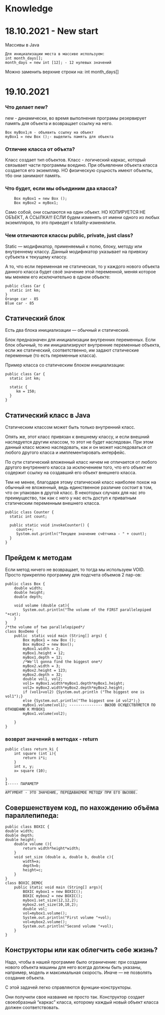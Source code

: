 # Knowledge

# 18.10.2021 - New start
Массивы в Java
```
Для инициализации места в массиве используем: 
int month_days[];
month_days = new int [12]; - 12 нулевых значений
```
Можно заменить верхние строки на: int month_days[]

# 19.10.2021
### Что делает new? 
new - динамически, во время выполнения програмы резервирует память для объекта и возвращает ссылку на него. 
```
Box myBox1;m - объявить ссылку на объект 
myBox1 = new Box ();- выделить память для объекта 
```
### Отличие класса от объкта?
Класс создает тип объектов. Класс - логический каркас, который связывает части программы воедино.
При объявлении объекта класса создается его экземпляр. НО физическую сущность имеют объекты, тбо они занимают память. 
### Что будет, если мы объединим два класса? 
        Box myBox1 = new Box ();
        Box myBox2 = myBox1;
Само собой, они ссылаются на один объект. НО КОПИРУЕТСЯ НЕ ОБЪЕКТ, А ССЫЛКА!!!
ЕСЛИ будем изменять от имени одного из любых экземпляров, то это приведет к totality-изменялити. 
### Чем отличаются классы public, private, just class? 

Static — модификатор, применяемый к полю, блоку, методу или внутреннему классу. Данный модификатор указывает на  привязку субъекта  к текущему классу.

А то, что если переменная не статическая, то у каждого нового объекта данного класса будет своё значение этой переменной, меняя которое мы меняем его исключительно в одном объекте:
```
public class Car {
  static int km;
}
Orange car - 85
Blue car - 85

```
## Статический блок
Есть два блока инициализации — обычный и статический.

Блок предназначен для инициализации внутренних переменных. Если блок обычный, то им инициализируют внутренние переменные объекта, если же статический, соответственно, им задают статические переменные (то есть переменные класса).

Пример класса со статическим блоком инициализации: 

```
public class Car {
  static int km;

  static {
     km = 150;
  }
}
```
## Статический класс в Java
Статическим классом может быть только внутренний класс.

Опять же, этот класс привязан к внешнему классу, и если внешний наследуется другим классом, то этот не будет наследован. При этом данный класс можно наследовать, как и он может наследоваться от любого другого класса и имплементировать интерфейс.

По сути статический вложенный класс ничем не отличается от любого другого внутреннего класса за исключением того, что его объект не содержит ссылку на создавший его объект внешнего класса. 

Тем не менее, благодаря этому статический класс наиболее похож на обычный не вложенный, ведь единственное различие состоит в том, что он упакован в другой класс. В некоторых случаях для нас это преимущество, так как с него у нас есть доступ к приватным статическим переменным внешнего класса.
```
public class Counter {
  static int count;

  public static void invokeCounter() {
     count++;
     System.out.println("Текущее значение счётчика - " + count);
  }
}
```
## Прейдем к методам 
Если метод ничего не возвращает, то тогда мы используем VOID. 
Просто прикреплю программу для подсчета объемов 2 пар-ов: 
```
public class Box {
    double width;
    double height;
    double depth;

    void volume (double cat){
        System.out.println("The volume of the FIRST parallelepiped "+cat);
    }
}
/*the volume of two parallelepiped*/
class BoxDemo {
    public  static void main (String[] args) {
        Box myBox1 = new Box ();
        Box myBox2 = new Box();
        myBox1.width = 2;
        myBox1.height = 12;
        myBox1.depth = 12;
        /*We'll gonna find the biggest one*/
        myBox2.width = 3;
        myBox2.height = 123;
        myBox2.depth = 32;
        double vol1, vol2;
        vol1= myBox1.width*myBox1.depth*myBox1.height;
        vol2= myBox2.width*myBox2.depth*myBox2.height;
        if (vol1>vol2) {System.out.println ("The biggest one is vol1");}
        else {System.out.println("The biggest one id vol2");}
        myBox1.volume(vol1); --------------- ВЫЗОВ ОСУЩЕСТВЛЯЕТСЯ ПО ОТНОШЕНИЮ К MYBOX1
        myBox1.volume(vol2);

    }
}
``` 
### возврат значений в методах - return
```
public class return_ki {
    int square (int i){
        return i*i; 
    }
    int x, y; 
    x= square (10);
    
}
I----- ПАРАМЕТР 
____________________________________________________________
АРГУМЕНТ - ЭТО ЗНАЧЕНИЕ, ПЕРЕДАВАЕМОЕ МЕТОДУ ПРИ ЕГО ВЫЗОВЕ.  
```
## Совершенствуем код, по нахождению объёма параллепипеда:
``` 
public class BOXIC {
double width;
double depth;
double height;
    double volume (){
        return width*height*width;
    }
    void set_size (double a, double b, double c){
        width=a;
        depth=b;
        height=c;
    }
}
class BOXIC_DEMO{
    public static void main (String[] args){
        BOXIC mybox1 = new BOXIC();
        BOXIC mybox2 = new BOXIC();
        mybox1.set_size(12,12,2);
        mybox2.set_size(10,10,2);
        double vol;
        vol=mybox1.volume();
        System.out.println("First volume "+vol);
        vol=mybox2.volume();
        System.out.println("Second volume "+vol);
    }
}
```
## Конструкторы или как облегчить себе жизнь? 

Надо, чтобы в нашей программе было ограничение: при создании нового объекта машины для него всегда должны быть указаны, например, модель и максимальная скорость. Иначе — не позволять создание объекта.

С этой задачей легко справляются функции-конструкторы.

Они получили свое название не просто так. Конструктор создает своеобразный “каркас” класса, которому каждый новый объект класса должен соответствовать. 






